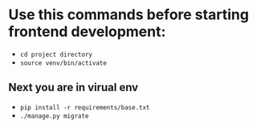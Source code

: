 # Use this commands before starting frontend development:

* ``cd project directory``
* ``source venv/bin/activate``
## Next you are in virual env
* ``pip install -r requirements/base.txt``
* ``./manage.py migrate``
